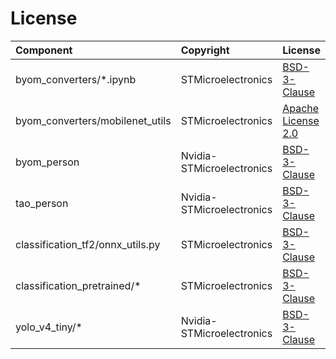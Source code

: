 # License

| Component                   | Copyright         | License              |
|:---------                   |:-------           |:----------           |
| byom_converters/*.ipynb     | STMicroelectronics         | [BSD-3-Clause](./classification_tf2/byom_converters/LICENSE.md) |
| byom_converters/mobilenet_utils  | STMicroelectronics         | [Apache License 2.0](./classification_tf2/byom_converters/mobilenetv2_utils/LICENSE.md) |
| byom_person  | Nvidia-STMicroelectronics |[BSD-3-Clause](./classification_tf2/byom_person/LICENSE.md) |
| tao_person  | Nvidia-STMicroelectronics |[BSD-3-Clause](./classification_tf2/tao_person/LICENSE.md) |
| classification_tf2/onnx_utils.py     | STMicroelectronics         | [BSD-3-Clause](./classification_tf2/byom_converters/LICENSE.md) |
| classification_pretrained/*    | STMicroelectronics         | [BSD-3-Clause](./classification_pretrained/LICENSE.md) |
| yolo_v4_tiny/*    | Nvidia-STMicroelectronics         | [BSD-3-Clause](./yolo_v4_tiny/LICENSE.md) |